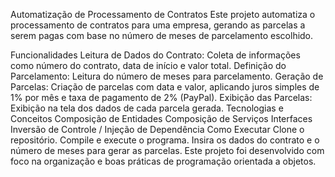 Automatização de Processamento de Contratos
Este projeto automatiza o processamento de contratos para uma empresa, gerando as parcelas a serem pagas com base no número de meses de parcelamento escolhido.

Funcionalidades
Leitura de Dados do Contrato: Coleta de informações como número do contrato, data de início e valor total.
Definição do Parcelamento: Leitura do número de meses para parcelamento.
Geração de Parcelas: Criação de parcelas com data e valor, aplicando juros simples de 1% por mês e taxa de pagamento de 2% (PayPal).
Exibição das Parcelas: Exibição na tela dos dados de cada parcela gerada.
Tecnologias e Conceitos
Composição de Entidades
Composição de Serviços
Interfaces
Inversão de Controle / Injeção de Dependência
Como Executar
Clone o repositório.
Compile e execute o programa.
Insira os dados do contrato e o número de meses para gerar as parcelas.
Este projeto foi desenvolvido com foco na organização e boas práticas de programação orientada a objetos.
